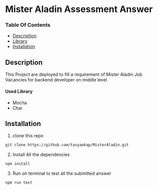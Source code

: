 # Mister Aladin Assessment Answer

### Table Of Contents  

- [Description](#description)
- [Library](#used-library)
- [Installation](#installation)

## Description

This Project are deployed to fill a requirement of Mister Aladin Job Vacancies for backend developer on middle level


#### Used Library

- Mocha
- Chai

## Installation

1. clone this repo 
```html
git clone https://github.com/tasyaekap/MisterAladin.git
```

2. Install All the dependencies
```html
npm install
```

3. Run on terminal to test all the submitted answer
```html
npm run test
```

